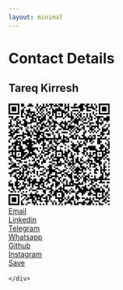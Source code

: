 ```yaml
---
layout: minimal
---
```

<div class="row">

<h1 class="text-center">Contact Details</h1>
<h2 class="text-center">Tareq Kirresh</h2>

</div>

<div class="row">
    <div class="col-md-8 col-md-offset-2 col-lg-8 col-lg-offset-2 col-12">
        <div class="container-fluid">
            <div class="row text-center" >
                <img width="200" src="/img/vcard.png" alt="Vcard">
            </div>
            <div class="row mt-3">
                <div class="col-md-3 col-lg-3 col-sm-6 col-xs-6 mt-1 text-center">
                    <label><a href="mailto:kirreshtareq@gmail.com">Email</a></label>
                </div>
                <div class="col-md-3 col-lg-3 col-sm-6 col-xs-6 mt-1 text-center">
                    <label><a target="_blank" href="https://linkedin.com/in/tareqkirresh">Linkedin</a></label>
                </div>
                <div class="col-md-3 col-lg-3 col-sm-6 col-xs-6 mt-1 text-center">
                    <label><a target="_blank" href="https://t.me/@TareqKirresh">Telegram</a></label>
                </div>
                <div class="col-md-3 col-lg-3 col-sm-6 col-xs-6 mt-1 text-center">
                    <label><a target="_blank" href="https://wa.me/972538297273">Whatsapp</a></label>
                </div>
                <div class="col-md-3 col-lg-3 col-sm-6 col-xs-6 mt-1 text-center">
                    <label><a target="_blank" href="https://github.com/TareqK">Github</a></label>
                </div>
                <div class="col-md-3 col-lg-3 col-sm-6 col-xs-6 mt-1 text-center">
                    <label><a target="_blank" href="https://www.instagram.com/tareqkirresh">Instagram</a></label>
                </div>
            </div>  
             <div class="row mt-3">
                <div class="col-12 text-center">
                <a target="_blank" href="mailto:kirreshtareq@gmail.com">Save</a>
                </div>
            </div>
        </div>
       
    </div>
</div>